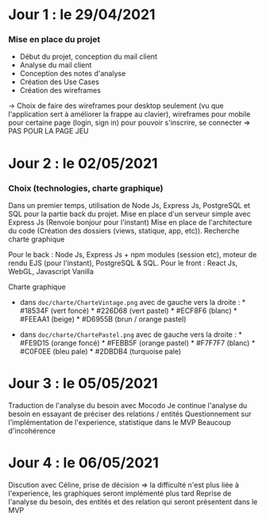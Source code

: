 # Jour 1 : le 29/04/2021

### Mise en place du projet

- Début du projet, conception du mail client
- Analyse du mail client 
- Conception des notes d'analyse 
- Création des Use Cases 
- Création des wireframes

-> Choix de faire des wireframes pour desktop seulement (vu que l'application sert à améliorer la frappe au clavier), wireframes pour mobile pour certaine page (login, sign in) pour pouvoir s'inscrire, se connecter => PAS POUR LA PAGE JEU

# Jour 2 : le 02/05/2021

### Choix (technologies, charte graphique)

Dans un premier temps, utilisation de Node Js, Express Js, PostgreSQL et SQL pour la partie back du projet.
Mise en place d'un serveur simple avec Express Js (Renvoie bonjour pour l'instant)
Mise en place de l'architecture du code (Création des dossiers (views, statique, app, etc)).
Recherche charte graphique

Pour le back : Node Js, Express Js + npm modules (session etc), moteur de rendu EJS (pour l'instant), PostgreSQL & SQL.
Pour le front : React Js, WebGL, Javascript Vanilla 

Charte graphique

- dans `doc/charte/CharteVintage.png` avec de gauche vers la droite :
        * #18534F (vert foncé)
        * #226D68 (vert pastel)
        * #ECF8F6 (blanc)
        * #FEEAA1 (beige)
        * #D6955B (brun / orange pastel)
    
- dans `doc/charte/ChartePastel.png` avec de gauche vers la droite :
        * #FE9D15 (orange foncé)
        * #FEBB5F (orange pastel)
        * #F7F7F7 (blanc)
        * #C0F0EE (bleu pale)
        * #2DBDB4 (turquoise pale)

# Jour 3 : le 05/05/2021

Traduction de l'analyse du besoin avec Mocodo
Je continue l'analyse du besoin en essayant de préciser des relations / entités
Questionnement sur l'implémentation de l'experience, statistique dans le MVP
Beaucoup d'incohérence

# Jour 4 : le 06/05/2021

Discution avec Céline, prise de décision => la difficulté n'est plus liée à l'experience, les graphiques seront implémenté plus tard
Reprise de l'analyse du besoin, des entités et des relation qui seront présentent dans le MVP

